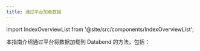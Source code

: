 ```yaml
---
title: 通过平台加载数据
---
```


import IndexOverviewList from '@site/src/components/IndexOverviewList';

本指南介绍通过平台将数据加载到 Databend 的方法，包括：

<IndexOverviewList />
